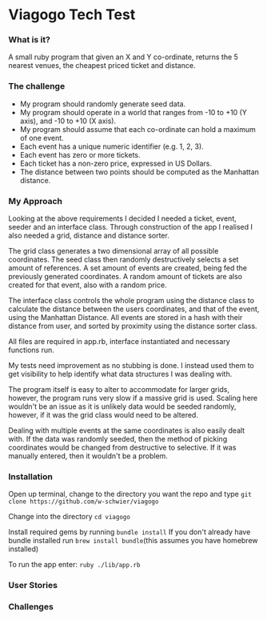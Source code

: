 # Viagogo Tech Test

### What is it?

A small ruby program that given an X and Y co-ordinate, returns the 5 nearest venues, the cheapest priced ticket and distance.

### The challenge

* My program should randomly generate seed data.
* My program should operate in a world that ranges from -10 to +10 (Y axis), and -10 to +10 (X axis).
* My program should assume that each co-ordinate can hold a maximum of one event.
* Each event has a unique numeric identifier (e.g. 1, 2, 3).
* Each event has zero or more tickets.
* Each ticket has a non-zero price, expressed in US Dollars.
* The distance between two points should be computed as the Manhattan distance.

### My Approach

Looking at the above requirements I decided I needed a ticket, event, seeder and an interface class. Through construction of the app I realised I also needed a grid, distance and distance sorter.

The grid class generates a two dimensional array of all possible coordinates. The seed class then randomly destructively selects a set amount of references. A set amount of events are created, being fed the previously generated coordinates. A random amount of tickets are also created for that event, also with a random price.

The interface class controls the whole program using the distance class to calculate the distance between the users coordinates, and that of the event, using the Manhattan Distance. All events are stored in a hash with their distance from user, and sorted by proximity using the distance sorter class.

All files are required in app.rb, interface instantiated and necessary functions run.

My tests need improvement as no stubbing is done. I instead used them to get visibility to help identify what data structures I was dealing with.

The program itself is easy to alter to accommodate for larger grids, however, the program runs very slow if a massive grid is used. Scaling here wouldn't be an issue as it is unlikely data would be seeded randomly, however, if it was the grid class would need to be altered.

Dealing with multiple events at the same coordinates is also easily dealt with. If the data was randomly seeded, then the method of picking coordinates would be changed from destructive to selective. If it was manually entered, then it wouldn't be a problem.

### Installation

Open up terminal, change to the directory you want the repo and type ```git clone https://github.com/w-schwier/viagogo```

Change into the directory ```cd viagogo```

Install required gems by running ```bundle install``` If you don't already have bundle installed run ```brew install bundle```(this assumes you have homebrew installed)

To run the app enter: ``` ruby ./lib/app.rb ```

### User Stories

### Challenges
